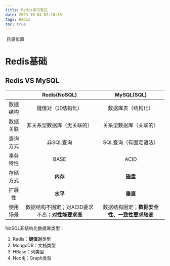 ```yaml
---
title: Redis学习笔记
date: 2023-10-04 07:10:15
tags: Redis
toc: true
---
```


​    目录位置

<!-- more -->

# Redis基础

## Redis VS MySQL

|          |                   Redis(NoSQL)                   |                  MySQL(SQL)                  |
| :------: | :----------------------------------------------: | :------------------------------------------: |
| 数据结构 |                键值对（非结构化）                |              数据库表（结构化）              |
| 数据关联 |            非关系型数据库（无关联的）            |            关系型数据库（关联的）            |
| 查询方式 |                    非SQL查询                     |            SQL查询（有固定语法）             |
| 事务特性 |                       BASE                       |                     ACID                     |
| 存储方式 |                     **内存**                     |                   **磁盘**                   |
|  扩展性  |                     **水平**                     |                   **垂直**                   |
| 使用场景 | 数据结构不固定；对ACID要求不高；**对性能要求高** | 数据结构固定；**数据安全性、一致性要求较高** |

NoSQL非结构化数据库类型：

1. Redis：**键值对**类型
2. MongoDB：文档类型
3. HBase：列类型
4. Neo4j：Graph类型

